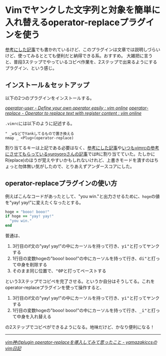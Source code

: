 # <span>Vimでヤンクした文字列と対象を簡単に入れ替える</span><span>operator-replaceプラグインを使う</span>

[参考にした記事](http://vim.g.hatena.ne.jp/yamazakiccs/20090913)でも書かれているけど、このプラグインは文章では説明しづらいけど、使ってみるととても便利だと納得できる系。おすすめ。
大雑把に言うと、普段3ステップでやっているコピペ作業を、2ステップで出来るようにするプラグイン、という感じ。
<!-- READMORE -->

## インストール＆セットアップ
以下の2つのプラグインをインストールする。

<cite>[operator-user - Define your own operator easily : vim online](http://www.vim.org/scripts/script.php?script_id=2692)</cite>
<cite>[operator-replace - Operator to replace text with register content : vim online](http://www.vim.org/scripts/script.php?script_id=2782)</cite>

`.vimrc`には以下のように記述する。

~~~ vim
" _wなどでYankしてるもので置き換える
nmap _ <Plug>(operator-replace)
~~~

割り当てるキーは上記である必要はなく、[参考にした記事](http://vim.g.hatena.ne.jp/yamazakiccs/20090913)や[いつもvimrcの参考にさせてもらっているyuroyoroさんの記事](http://d.hatena.ne.jp/yuroyoro/20101104/1288879591)では<kbd>R</kbd>に割り当てていた。たしかにR(eplace)のほうが覚えやすいかもしれないけれど、上書きモードを潰すのはちょっと勿体無い気がしたので、とりあえずアンダースコアにした。


## operator-replaceプラグインの使い方

例えばこんなコードがあったとして、"you win."と出力させるために、`hoge`の値を"yay! yay!"に変えたくなったとする。

~~~ ruby
hoge = "booo! booo!"
if hoge == "yay! yay!"
  "you win."
end
~~~

普通は、

1. 3行目のif文の"yay! yay!"の中にカーソルを持って行き、<kbd>yi"</kbd>と打ってヤンクする
2. 1行目の変数hogeの"booo! booo!"の中にカーソルを持って行き、<kbd>di"</kbd>と打って中身を削除する
3. そのまま同じ位置で、<kbd>"0P</kbd>と打ってペーストする

という3ステップでコピペを完了させる。というか自分はそうしてる。これをoperator-replaceプラグインを使って操作すると、

1. 3行目のif文の"yay! yay!"の中にカーソルを持って行き、<kbd>yi"</kbd>と打ってヤンクする
2. 1行目の変数hogeの"booo! booo!"の中にカーソルを持って行き、<kbd>_i"</kbd>と打って中身を入れ替える

の2ステップでコピペができるようになる。地味だけど、かなり便利になる！

---

<cite>[vim神のplugin operator-replaceを導入してみて思ったこと - yamazakiccsのvim日記](http://vim.g.hatena.ne.jp/yamazakiccs/20090913)</cite>
